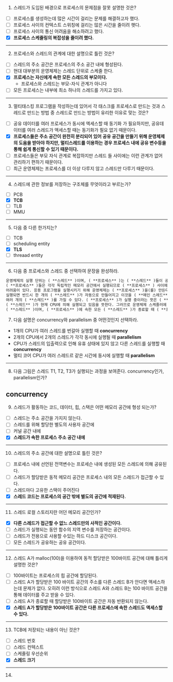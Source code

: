 1. 스레드가 도입된 배경으로 프로세스의 문제점을 잘못 설명한 것은?
- [ ] 프로세스를 생성하는데 많은 시간이 걸리는 문제를 해결하고자 했다.
- [ ] 프로세스 사이의 컨텍스트 스위칭에 걸리는 많은 시간을 줄이려 햇다.
- [ ] 프로세스 사이의 통신 어려움을 해소하려고 했다.
- [x] **프로세스 스케줄링의 복잡성을 줄이려 했다.**
---
2. 프로세스와 스레드의 관계에 대한 설명으로 틀린 것은?
- [ ] 스레드의 주소 공간은 프로세스의 주소 공간 내에 형성된다.
- [ ] 현대 대부분의 운영체제는 스레드 단위로 스케줄 한다.
- [x] **프로세스는 자신에게 속한 모든 스레드의 부모이다.**
   - 프로세스와 스레드는 부모-자식 관계가 아니다
- [ ] 모든 프로세스는 내부에 최소 하나의 스레드를 가지고 있다.
---
3. 멀티태스킹 프로그램을 작성하는데 있어서 각 태스크를 프로세스로 만드는 것과 스레드로 만드는 방법 중 스레드로 만드는 방법이 유리한 이유로 맞는 것은?
- [ ] 공유 데이터를 여러 프로세스가 동시에 엑세스할 때 동기화 가 필요하지만, 공유데이터를 여러 스레드가 액세스할 때는 동기화가 필요 없기 때문이다.
- [x] **프로세스들은 주소 공간이 완전히 분리되어 있어 공유 공간을 만들기 위해 운영체제의 도움을 받아야 하지만, 멀티스레드를 이용하는 경우 프로세스 내에 공유 변수등을 통해 쉽게 통신할 수 있기 때문이다.**
- [ ] 프로세스들은 부모 자식 관계로 복잡하지만 스레드 들 사이에는 이런 관계가 없어 관리하기 편하기 때문이다.
- [ ] 최근 운영체제는 프로세스를 더 이상 다루지 않고 스레드만 다루기 때문이다.
---
4. 스레드에 관한 정보를 저장하는 구조체를 무엇이라고 부르는가?
- [ ] PCB
- [x] **TCB**
- [ ] TLB
- [ ] MMU
---
5. 다음 중 다른 한가지는?
- [ ] TCB
- [ ] scheduling entity
- [x] **TLS**
- [ ] threaad entity
---
6. 다음 중 프로세스와 스레드 중 선택하여 문장을 완성하라.

```markdown
운영체제의 실행 단위는 ( **스레드** )이며, ( **프로세스** )는 ( **스레드** )들이 공유하는 환경을 제공한다.
( **프로세스** )들은 각각 독립적인 메모리 공간에서 실행되므로 ( **프로세스** ) 사이에 데이터를 주고받는 데 심각한
어려움이 있다. 응용 프로그램을 실행시키기 위해 운영체제는 ( **프로세스** )을(를) 만든다. 하나의 ( **프로세스** )가
실행되면 반드시 한 개의 ( **스레드** )가 자동으로 만들어지고 이것을 ( **메인 스레드** )라고 부른다. 하나의 ( **프로세스** )는
여러 개의 ( **스레드** )를 가질 수 있다. ( **프로세스** )가 실행 중이라는 뜻은 ( **프로세스** )에 속한 ( **스레드** ) 중 한 개의
( **스레드** )가 현재 CPU에 의해 실행되고 있음을 뜻한다. 그러므로 운영체제 스케줄러에 의해 스케줄 되는 단위는
( **스레드** )이며, ( **프로세스** )에 속한 모든 ( **스레드** )가 종료할 때 ( **프로세스** )도 종료된다.
```

7. 다음 설명은 concurrency와 parallelism 중 어떤것인지 선택하라.
- 1개의 CPU가 여러 스레드를 번갈아 실행할 때  **concurrency**
- 2개의 CPU에서 2개의 스레드가 각각 동시에 실행될 때  **parallelism**
- CPU가 스레드의 입출력으로 인해 유휴 상태에 있지 않고 다른 스레드를 실행할 때  **concurrency**
- 멀티 코어 CPU가 여러 스레드르 같은 시간에 동시에 실행할 때 **parallelism**
---
8. 다음 그림은 스레드 T1, T2, T3가 실행되는 과정을 보여준다. concurrency인가, parallelism인가?

**concurrency**
---
9. 스레드가 활동하는 코드, 데이터, 힙, 스택은 어떤 메모리 공간에 형성 되는가?
- [ ] 스레드는 주소 공간을 가지지 않는다.
- [ ] 스레드를 위해 할당한 별도의 사용자 공간에
- [ ] 커널 공간 내에
- [x] **스레드가 속한 프로세스 주소 공간 내에**
---
10. 스레드의 주소 공간에 대한 설명으로 틀린 것은?
- [ ] 프로세스 내에 선언된 전역변수는 프로세슨 내에 생성된 모든 스레드에 의해 공유된다.
- [ ] 스레드가 할당받은 동적 메모리 공간은 프로세스 내의 모든 스레드가 접근할 수 있다.
- [ ] 스레드마다 고유한 스택이 주어진다
- [x] **스레드 코드는 프로세스의 공간 밖에 별도의 공간에 적재된다.**
---
11. 스레드 로컬 스토리지란 어던 메모리 공간인가?
- [x] **다른 스레드가 접근할 수 없느 스레드만의 사적인 공간이다.**
- [ ] 스레드가 실행되는 동안 함수의 지역 변수를 저장하는 공간이다.
- [ ] 스레드가 전용으로 사용할 수있는 하드 디스크 공간이다.
- [ ] 모든 스레드가 공유하는 공유 공간이다.
---
12. 스레드 A가 malloc(100)을 이용하여 동적 할당받은 100바이트 공간에 대해 틀리게 설명한 것은?
- [ ] 100바이트는 프로세스의 힙 공간에 할당된다.
- [ ] 스레드 A가 할당받은 100 바이트 공간의 주소를 다른 스레드 B가 안다면 액세스하는데 문제가 없다. 오히려 이런 방식으로 스레드 A와 스레드 B는 100 바이트 공간을 통해 데이터를 주고 받을 수 있다.
- [ ] 스레드 A가 종료할 때 할당받은 100바이트 공간은 자동 반환되지 않는다.
- [x] **스레드 A가 할당받은 100바이트 공간은 다른 프로세스에 속한 스레드도 액세스할 수 있다.**
---
13. TCB에 저장되는 내용이 아닌 것은?
- [ ] 스레드 번호
- [ ] 스레드 컨텍스트
- [ ] 스케줄링 우선순위
- [x] **스레드 크기**
---
14. 
